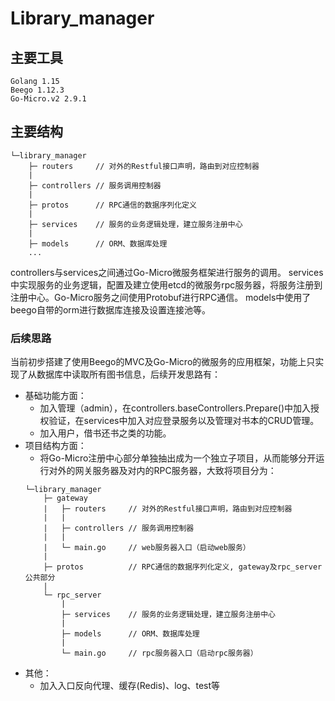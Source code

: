 # Library_manager

## 主要工具
```
Golang 1.15
Beego 1.12.3
Go-Micro.v2 2.9.1
```

## 主要结构
```
└─library_manager
    ├─ routers     // 对外的Restful接口声明，路由到对应控制器
    |
    ├─ controllers // 服务调用控制器
    |
    ├─ protos      // RPC通信的数据序列化定义
    |
    ├─ services    // 服务的业务逻辑处理，建立服务注册中心
    |
    ├─ models      // ORM、数据库处理
    ...
```

controllers与services之间通过Go-Micro微服务框架进行服务的调用。
services中实现服务的业务逻辑，配置及建立使用etcd的微服务rpc服务器，将服务注册到注册中心。Go-Micro服务之间使用Protobuf进行RPC通信。
models中使用了beego自带的orm进行数据库连接及设置连接池等。

### 后续思路
当前初步搭建了使用Beego的MVC及Go-Micro的微服务的应用框架，功能上只实现了从数据库中读取所有图书信息，后续开发思路有：
- 基础功能方面：
    - 加入管理（admin），在controllers.baseControllers.Prepare()中加入授权验证，在services中加入对应登录服务以及管理对书本的CRUD管理。
    - 加入用户，借书还书之类的功能。
- 项目结构方面：
    - 将Go-Micro注册中心部分单独抽出成为一个独立子项目，从而能够分开运行对外的网关服务器及对内的RPC服务器，大致将项目分为：
    ```
    └─library_manager
        ├─ gateway
        |   ├─ routers     // 对外的Restful接口声明，路由到对应控制器
        |   |
        |   ├─ controllers // 服务调用控制器
        |   |
        |   └─ main.go     // web服务器入口（启动web服务）
        |
        ├─ protos          // RPC通信的数据序列化定义, gateway及rpc_server公共部分
        |
        └─ rpc_server
            |
            ├─ services    // 服务的业务逻辑处理，建立服务注册中心
            |
            ├─ models      // ORM、数据库处理
            |
            └─ main.go     // rpc服务器入口（启动rpc服务器）
    ```
- 其他：
    - 加入入口反向代理、缓存(Redis)、log、test等
